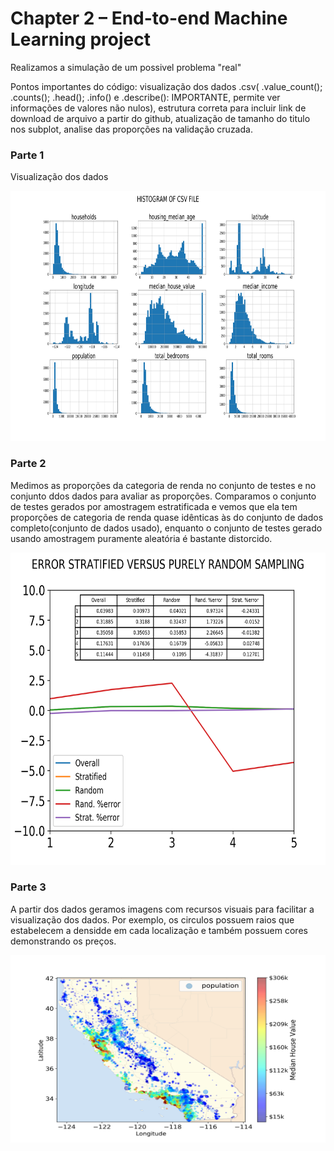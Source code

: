 # Chapter 2 – End-to-end Machine Learning project
Realizamos a simulação de um possivel problema "real"

Pontos importantes do código: visualização dos dados .csv( .value_count(); .counts(); .head(); .info() e .describe(): IMPORTANTE, permite ver informações de valores não nulos), estrutura correta para incluir link de download de arquivo a partir do github, atualização de tamanho do titulo nos subplot, analise das proporções na validação cruzada.

### Parte 1
Visualização dos dados


<img src="https://raw.githubusercontent.com/EwertonPSA/Practices_Machine_Learn/master/Book_Hands_On_ML/Chapter2/Images/end_to_end_project/attribute_histogram_plots.png" width="1700" height="400" />

### Parte 2

Medimos as proporções da categoria de renda no conjunto de testes e no conjunto ddos dados para avaliar as proporções. Comparamos o conjunto de testes gerados por amostragem estratificada e vemos que ela tem proporções de categoria de renda quase idênticas às do conjunto de dados completo(conjunto de dados usado), enquanto o conjunto de testes gerado usando amostragem puramente aleatória é bastante distorcido.

<img src="https://raw.githubusercontent.com/EwertonPSA/Practices_Machine_Learn/master/Book_Hands_On_ML/Chapter2/Images/end_to_end_project/stratified_versus_random.png" width="700" height="500" />

### Parte 3
A partir dos dados geramos imagens com recursos visuais para facilitar a visualização dos dados. Por exemplo, os circulos possuem raios que estabelecem a densidde em cada localização e também possuem cores demonstrando os preços.

<img src="https://raw.githubusercontent.com/EwertonPSA/Practices_Machine_Learn/master/Book_Hands_On_ML/Chapter2/Images/end_to_end_project/california_housing_prices_scatterplot.png" width="600" height="300" />
